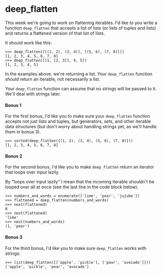 # deep_flatten

This week we're going to work on flattening iterables. I'd like to you write a function `deep_flatten` that accepts a list of lists (or lists of tuples and lists) and returns a flattened version of that list of lists.

It should work like this:

````
>>> deep_flatten([[(1, 2), (3, 4)], [(5, 6), (7, 8)]])
[1, 2, 3, 4, 5, 6, 7, 8]
>>> deep_flatten([[1, [2, 3]], 4, 5])
[1, 2, 3, 4, 5]
````

In the examples above, we're returning a list. Your `deep_flatten` function should return an iterable, not necessarily a list.

Your `deep_flatten` function can assume that no strings will be passed to it. We'll deal with strings later.

#### Bonus 1

For the first bonus, I'd like you to make sure your `deep_flatten` function accepts not just lists and tuples, but generators, sets, and other iterable data structures (but don't worry about handling strings yet, as we'll handle them in bonus 3).

    >>> sorted(deep_flatten({(1, 2), (3, 4), (5, 6), (7, 8)}))
    [1, 2, 3, 4, 5, 6, 7, 8]

#### Bonus 2

For the second bonus, I'd like you to make `deep_flatten` return an iterator that loops over input lazily.

By "loops over input lazily" I mean that the incoming iterable shouldn't be looped over all at once (see the last line in the code block below).

    >>> numbers_and_words = enumerate(['lime', 'pear', 'jujube'])
    >>> flattened = deep_flatten(numbers_and_words)
    >>> next(flattened)
    0
    >>> next(flattened)
    'lime'
    >>> next(numbers_and_words)
    (1, 'pear')

#### Bonus 3

For the third bonus, I'd like you to make sure `deep_flatten` works with strings:

    >>> list(deep_flatten([['apple', 'pickle'], ['pear', 'avocado']]))
    ['apple', 'pickle', 'pear', 'avocado']
